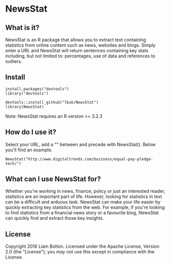 # NewsStat

## What is it?
NewsStat is an R package that allows you to extract text containing statistics from online content such as news, websites and blogs. Simply enter a URL and NewsStat will return sentences containing key stats including, but not limited to: percentages, use of data and references to outliers.

## Install
```
install.packages("devtools")
library("devtools")

devtools::install_github("lbuk/NewsStat")
library(NewsStat)
```
Note: NewsStat requires an R version >= 3.2.3

## How do I use it?
Select your URL, add a "" between and precede with NewsStat(). Below you'll find an example.
```
NewsStat("http://www.digitaltrends.com/business/equal-pay-pledge-tech/")
```
## What can I use NewsStat for?
Whether you're working in news, finance, policy or just an interested reader, statistics are an important part of life. However, looking for statistics in text can be a difficult and arduous task. NewsStat can make your life easier by quickly extracting key statistics from the web. For example, if you're looking to find statistics from a financial news story or a favourite blog, NewsStat can quickly find and extract those key insights. 

## License
Copyright 2016 Liam Bolton.
Licensed under the Apache License, Version 2.0 (the "License");
you may not use this except in compliance with the License.